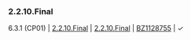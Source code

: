 ### 2.2.10.Final

6.3.1 (CP01) | [2.2.10.Final](https://github.com/hal/release-stream/tree/2.2.10.Final) | [2.2.10.Final](https://github.com/hal/core/tree/2.2.10.Final) | [BZ1128755](https://bugzilla.redhat.com/show_bug.cgi?id=1128755) | &#10003;
